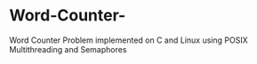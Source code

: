 # Word-Counter-
Word Counter Problem implemented on C and Linux using POSIX Multithreading and Semaphores
